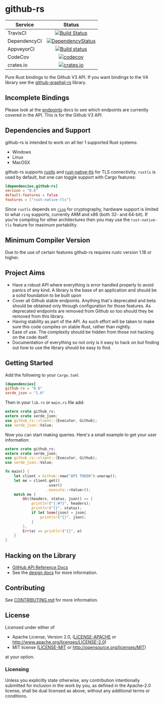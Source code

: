 # github-rs

| Service      | Status |
| -------      | :----: |
| TravisCI     | [![Build Status](https://travis-ci.org/mgattozzi/github-rs.svg?branch=master)](https://travis-ci.org/mgattozzi/github-rs)   |
| DependencyCI | [![DependencyStatus](https://dependencyci.com/github/mgattozzi/github-rs/badge)](https://dependencyci.com/github/mgattozzi/github-rs)   |
| AppveyorCI   | [![Build status](https://ci.appveyor.com/api/projects/status/st04a7hltt8h42lq?svg=true)](https://ci.appveyor.com/project/mgattozzi/github-rs)       |
| CodeCov   | [![codecov](https://codecov.io/gh/mgattozzi/github-rs/branch/master/graph/badge.svg)](https://codecov.io/gh/mgattozzi/github-rs)      |
| crates.io | [![crates.io](https://img.shields.io/crates/v/github-rs.svg)](https://crates.io/crates/github-rs) |

Pure Rust bindings to the Github V3 API. If you want bindings to the V4 library
see the [github-graphql-rs](./github-gql-rs) library.

## Incomplete Bindings
Please look at the [endpoints](./docs/endpoints.md) docs to see which endpoints
are currently covered in the API. This is for the Github V3 API.

## Dependencies and Support
github-rs is intended to work on all tier 1 supported Rust systems:

- Windows
- Linux
- MacOSX

github-rs supports [rustls] and [rust-native-tls] for TLS connectivity.
`rustls` is used by default, but one can toggle support with Cargo features:

```toml
[dependencies.github-rs]
version = "0.6"
default-features = false
features = ["rust-native-tls"]
```

Since `rustls` depends on [`ring`][ring] for cryptography, hardware support is
limited to what `ring` supports, currently ARM and x86 (both 32- and 64-bit).
If you're compiling for other architectures then you may use the
`rust-native-tls` feature for maximum portability.

[rustls]: https://github.com/ctz/rustls
[rust-native-tls]: https://github.com/sfackler/rust-native-tls
[ring]: https://github.com/briansmith/ring

## Minimum Compiler Version
Due to the use of certain features github-rs requires rustc version 1.18 or
higher.

## Project Aims
- Have a robust API where everything is error handled properly to avoid
  panics of any kind. A library is the base of an application and should
  be a solid foundation to be built upon
- Cover all Github stable endpoints. Anything that's deprecated and beta
  should be obtained only through configuration for those features. As
  deprecated endpoints are removed from Github so too should they be
  removed from this library.
- Having stability as part of the API. As such effort will be
  taken to make sure this code compiles on stable Rust, rather than
  nightly.
- Ease of use. The complexity should be hidden from those not hacking on
  the code itself.
- Documentation of everything so not only is it easy to hack on but
  finding out how to use the library should be easy to find.

## Getting Started
Add the following to your `Cargo.toml`

```toml
[dependencies]
github-rs = "0.6"
serde_json = "1.0"
```

Then in your `lib.rs` or `main.rs` file add:

```rust
extern crate github_rs;
extern crate serde_json;
use github_rs::client::{Executor, Github};
use serde_json::Value;
```

Now you can start making queries. Here's a small example to get your user
information:

```rust
extern crate github_rs;
extern crate serde_json;
use github_rs::client::{Executor, Github};
use serde_json::Value;

fn main() {
    let client = Github::new("API TOKEN").unwrap();
    let me = client.get()
                   .user()
                   .execute::<Value>();
    match me {
        Ok((headers, status, json)) => {
            println!("{:#?}", headers);
            println!("{}", status);
            if let Some(json) = json{
                println!("{}", json);
            }
        },
        Err(e) => println!("{}", e)
    }
}
```

## Hacking on the Library
- [GitHub API Reference Docs](https://developer.github.com/v3/)
- See the [design docs](./docs/design.md) for more information.

## Contributing
See [CONTRIBUTING.md](CONTRIBUTING.md) for more information.

## License

Licensed under either of

 * Apache License, Version 2.0, ([LICENSE-APACHE](LICENSE-APACHE) or http://www.apache.org/licenses/LICENSE-2.0)
 * MIT license ([LICENSE-MIT](LICENSE-MIT) or http://opensource.org/licenses/MIT)

at your option.

### Licensing

Unless you explicitly state otherwise, any contribution intentionally submitted
for inclusion in the work by you, as defined in the Apache-2.0 license, shall be
dual licensed as above, without any additional terms or conditions.
